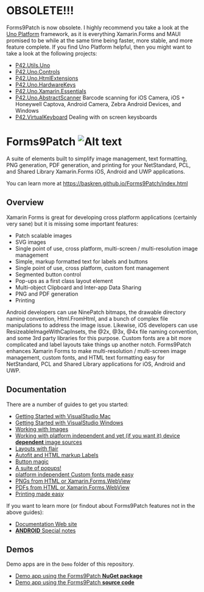 # OBSOLETE!!!

Forms9Patch is now obsolete.  I highly recommend you take a look at the [Uno Platform](https://platform.uno) framework, as it is everything Xamarin.Forms and MAUI promised to be while at the same time being faster, more stable, and more feature complete.  If you find Uno Platform helpful, then you might want to take a look at the following projects:

- [P42.Utils.Uno](https://github.com/baskren/P42.Utils)
- [P42.Uno.Controls](https://github.com/baskren/P42.Uno.Controls)
- [P42.Uno.HtmlExtensions](https://github.com/baskren/P42.Uno.HtmlExtensions)
- [P42.Uno.HardwareKeys](https://github.com/baskren/P42.Uno.HardwareKeys)
- [P42.Uno.Xamarin.Essentials](https://github.com/baskren/P42.Uno.Xamarin.Essentials)
- [P42.Uno.AbstractScanner](https://github.com/baskren/P42.Uno.AbstractScanner) Barcode scanning for iOS Camera, iOS + Honeywell Captova, Android Camera, Zebra Android Devices, and Windows
- [P42.VirtualKeyboard](https://github.com/baskren/P42.VirtualKeyboard) Dealing with on screen keysboards



# Forms9Patch ![Alt text](./docs/logo.svg) 

A suite of elements built to simplify image management, text formatting, PNG generation, PDF generation, and printing for your NetStandard, PCL, and Shared Library Xamarin.Forms iOS, Android and UWP applications.

You can learn more at https://baskren.github.io/Forms9Patch/index.html

## Overview
Xamarin Forms is great for developing cross platform applications (certainly very sane) but it is missing some important features:

 - Patch scalable images
 - SVG images
 - Single point of use, cross platform, multi-screen / multi-resolution image management
 - Simple, markup formatted text for labels and buttons
 - Single point of use, cross platform, custom font management
 - Segmented button control
 - Pop-ups as a first class layout element
 - Multi-object Clipboard and Inter-app Data Sharing
 - PNG and PDF generation
 - Printing
 
Android developers can use NinePatch bitmaps, the drawable directory naming convention, Html.FromHtml, and a bunch of complex file manipulations to address the image issue. Likewise, iOS developers can use ResizeableImageWithCapInsets, the @2x, @3x, @4x file naming convention, and some 3rd party libraries for this purpose. Custom fonts are a bit more complicated and label layouts take things up another notch. Forms9Patch enhances Xamarin Forms to make multi-resolution / multi-screen image management, custom fonts, and HTML text formatting easy for NetStandard, PCL and Shared Library applications for iOS, Android and UWP.

## Documentation

There are a number of guides to get you started:

- [Getting Started with VisualStudio Mac](https://baskren.github.io/Forms9Patch/guides/GettingStartedMac.html)
- [Getting Started with VisualStudio Windows](https://baskren.github.io/Forms9Patch/guides/GettingStartedWindows.html)
- [Working with Images](https://baskren.github.io/Forms9Patch/guides/Image.html)
- [Working with platform independent and yet (if you want it) device **dependent** image sources](https://baskren.github.io/Forms9Patch/guides/ImageSource.html)
- [Layouts with flair](https://baskren.github.io/Forms9Patch/guides/Layouts.html)
- [Autofit and HTML markup Labels](https://baskren.github.io/Forms9Patch/guides/Label.html)
- [Button magic](https://baskren.github.io/Forms9Patch/guides/Buttons.html)
- [A suite of popups!](https://baskren.github.io/Forms9Patch/guides/Popups.html)
- [platform independent Custom fonts made easy](https://baskren.github.io/Forms9Patch/guides/CustomFonts.html)
- [PNGs from HTML or Xamarin.Forms.WebView](https://baskren.github.io/Forms9Patch/guides/ToPngService.html)
- [PDFs from HTML or Xamarin.Forms.WebView](https://baskren.github.io/Forms9Patch/guides/ToPdfService.html)
- [Printing made easy](https://baskren.github.io/Forms9Patch/guides/PrintService.html)

If you want to learn more (or findout about Forms9Patch features not in the above guides):

- [Documentation Web site](https://baskren.github.io/Forms9Patch/)
- [**ANDROID** Special notes](https://baskren.github.io/Forms9Patch/notes/Android.html)

## Demos

Demo apps are in the `Demo` folder of this repository.

 - [Demo app using the Forms9Patch **NuGet package**](https://github.com/baskren/Forms9Patch/tree/master/Demo/UsingForms9PatchNuGet)
 - [Demo app using the Forms9Patch **source code**](https://github.com/baskren/Forms9Patch/tree/master/Demo/UsingForms9PatchSource)
